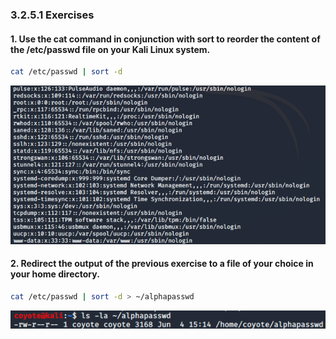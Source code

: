 ### 3.2.5.1 Exercises
#### 1. Use the cat command in conjunction with sort to reorder the content of the /etc/passwd file on your Kali Linux system.

```bash
cat /etc/passwd | sort -d
```

![image-20200609150339997](.3.2.5.1.assets/image-20200609150339997.png)

#### 2. Redirect the output of the previous exercise to a file of your choice in your home directory.

```bash
cat /etc/passwd | sort -d > ~/alphapasswd
```

![image-20200609150352459](.3.2.5.1.assets/image-20200609150352459.png)